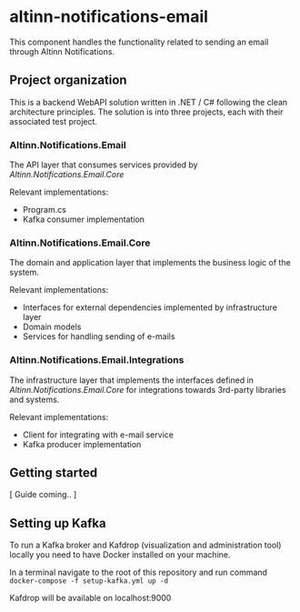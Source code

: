 # altinn-notifications-email

This component handles the functionality related to sending an email through Altinn Notifications.

## Project organization
This is a backend WebAPI solution written in .NET / C# following the clean architecture principles.
The solution is into three projects, each with their associated test project.

### Altinn.Notifications.Email
The API layer that consumes services provided by _Altinn.Notifications.Email.Core_

Relevant implementations:
- Program.cs
- Kafka consumer implementation

### Altinn.Notifications.Email.Core
The domain and application layer that implements the business logic of the system.

Relevant implementations:
- Interfaces for external dependencies implemented by infrastructure layer
- Domain models
- Services for handling sending of e-mails


### Altinn.Notifications.Email.Integrations
The infrastructure layer that implements the interfaces defined in _Altinn.Notifications.Email.Core_ for integrations towards 3rd-party libraries and systems.

Relevant implementations:
- Client for integrating with e-mail service
- Kafka producer implementation

## Getting started

[ Guide coming.. ]

## Setting up Kafka

To run a Kafka broker and Kafdrop (visualization and administration tool) locally you need to have Docker installed on your machine.

In a terminal navigate to the root of this repository
and run command `docker-compose -f setup-kafka.yml up -d`

Kafdrop will be available on localhost:9000
